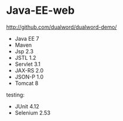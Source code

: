 # Java-EE-web

http://github.com/dualword/dualword-demo/

* Java EE 7  
* Maven  
* Jsp 2.3
* JSTL 1.2
* Servlet 3.1
* JAX-RS 2.0
* JSON-P 1.0
* Tomcat 8

testing:
* JUnit 4.12
* Selenium 2.53
